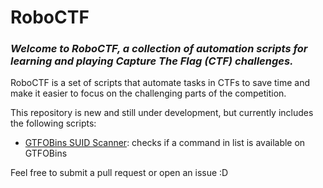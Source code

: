 # RoboCTF

### *Welcome to RoboCTF, a collection of automation scripts for learning and playing Capture The Flag (CTF) challenges.*

RoboCTF is a set of scripts that automate tasks in CTFs to save time and make it easier to focus on the challenging parts of the competition.

This repository is new and still under development, but currently includes the following scripts:
- [GTFOBins SUID Scanner](https://github.com/kahang3000/RoboCTF/tree/main/gtfobins_searcher): checks if a command in list is available on GTFOBins


Feel free to submit a pull request or open an issue :D

